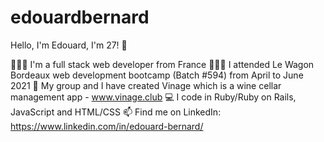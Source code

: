 # edouardbernard

Hello, I'm Edouard, I'm 27! 👋

👨🏼‍💻 I'm a full stack web developer from France
👨🏼‍🎓 I attended Le Wagon Bordeaux web development bootcamp (Batch #594) from April to June 2021
🍷 My group and I have created Vinage which is a wine cellar management app  - www.vinage.club
💻 I code in Ruby/Ruby on Rails, JavaScript and HTML/CSS
📫 Find me on LinkedIn: https://www.linkedin.com/in/edouard-bernard/
